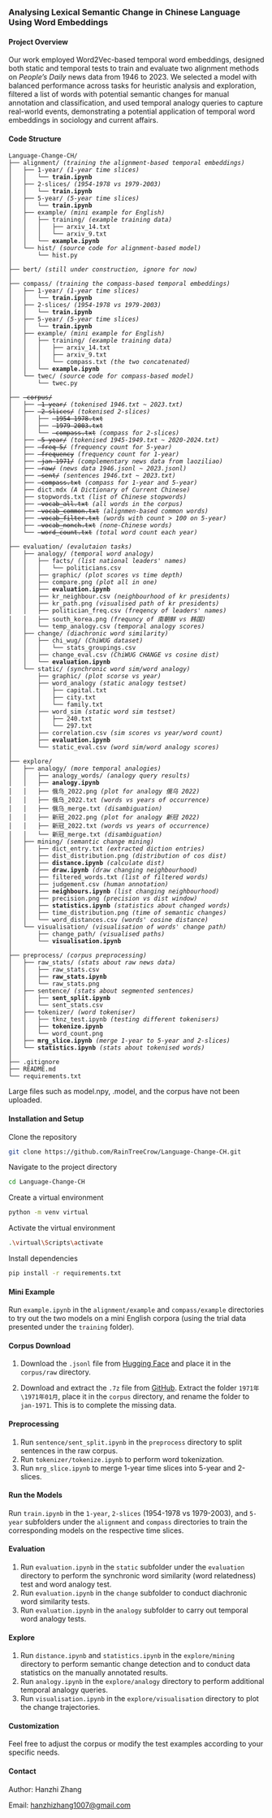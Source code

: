 ### Analysing Lexical Semantic Change in Chinese Language Using Word Embeddings

#### Project Overview

Our work employed Word2Vec-based temporal word embeddings, designed both static and temporal tests to train and evaluate two alignment methods on *People’s Daily* news data from 1946 to 2023. We selected a model with balanced performance across tasks for heuristic analysis and exploration, filtered a list of words with potential semantic changes for manual annotation and classification, and used temporal analogy queries to capture real-world events, demonstrating a potential application of temporal word embeddings in sociology and current affairs.

#### Code Structure

<pre><code>Language-Change-CH/
├── alignment/ <i>(training the alignment-based temporal embeddings)</i>
│   ├── 1-year/ <i>(1-year time slices)</i>
│   │   └── <b>train.ipynb</b>
│   ├── 2-slices/ <i>(1954-1978 vs 1979-2003)</i>
│   │   └── <b>train.ipynb</b>
│   ├── 5-year/ <i>(5-year time slices)</i>
│   │   └── <b>train.ipynb</b>
│   ├── example/ <i>(mini example for English)</i>
│   │   ├── training/ <i>(example training data)</i>
│   │   │   ├── arxiv_14.txt
│   │   │   └── arxiv_9.txt
│   │   └── <b>example.ipynb</b>
│   └── hist/ <i>(source code for alignment-based model)</i>
│       └── hist.py
│
├── bert/ <i>(still under construction, ignore for now)</i>
│
├── compass/ <i>(training the compass-based temporal embeddings)</i>
│   ├── 1-year/ <i>(1-year time slices)</i>
│   │   └── <b>train.ipynb</b>
│   ├── 2-slices/ <i>(1954-1978 vs 1979-2003)</i>
│   │   └── <b>train.ipynb</b>
│   ├── 5-year/ <i>(5-year time slices)</i>
│   │   └── <b>train.ipynb</b>
│   ├── example/ <i>(mini example for English)</i>
│   │   ├── training/ <i>(example training data)</i>
│   │   │   ├── arxiv_14.txt
│   │   │   ├── arxiv_9.txt
│   │   │   └── compass.txt <i>(the two concatenated)</i>
│   │   └── <b>example.ipynb</b>
│   └── twec/ <i>(source code for compass-based model)</i>
│       └── twec.py
│
├── <del> corpus/</del>
│   ├── <del> 1-year/</del> <i>(tokenised 1946.txt ~ 2023.txt)</i>
│   ├── <del> 2-slices/</del> <i>(tokenised 2-slices)</i>
│   │   ├── <del> 1954-1978.txt</del>
│   │   ├── <del> 1979-2003.txt</del>
│   │   └── <del> compass.txt</del> <i>(compass for 2-slices)</i>
│   ├── <del> 5-year/</del> <i>(tokenised 1945-1949.txt ~ 2020-2024.txt)</i>
│   ├── <del> freq-5/</del> <i>(frequency count for 5-year)</i>
│   ├── <del> frequency</del> <i>(frequency count for 1-year)</i>
│   ├── <del> jan-1971/</del> <i>(complementary news data from laoziliao)</i>
│   ├── <del> raw/</del> <i>(news data 1946.jsonl ~ 2023.jsonl)</i>
│   ├── <del> sent/</del> <i>(sentences 1946.txt ~ 2023.txt)</i>
│   ├── <del> compass.txt</del> <i>(compass for 1-year and 5-year)</i>
│   ├── dict.mdx <i>(A Dictionary of Current Chinese)</i>
│   ├── stopwords.txt <i>(list of Chinese stopwords)</i>
│   ├── <del> vocab_all.txt</del> <i>(all words in the corpus)</i>
│   ├── <del> vocab_common.txt</del> <i>(alignmen-based common words)</i>
│   ├── <del> vocab_filter.txt</del> <i>(words with count > 100 on 5-year)</i>
│   ├── <del> vocab_nonch.txt</del> <i>(none-Chinese words)</i>
│   └── <del> word_count.txt</del> <i>(total word count each year)</i>
│
├── evaluation/ <i>(evalutaion tasks)</i>
│   ├── analogy/ <i>(temporal word analogy)</i>
│   │   ├── facts/ <i>(list national leaders' names)</i>
│   │   │   └── politicians.csv
│   │   ├── graphic/ <i>(plot scores vs time depth)</i>
│   │   ├── compare.png <i>(plot all in one)</i>
│   │   ├── <b>evaluation.ipynb</b>
│   │   ├── kr_neighbour.csv <i>(neighbourhood of kr presidents)</i>
│   │   ├── kr_path.png <i>(visualised path of kr presidents)</i>
│   │   ├── politician_freq.csv <i>(freqency of leaders' names)</i>
│   │   ├── south_korea.png <i>(frequncy of 南朝鲜 vs 韩国)</i>
│   │   └── temp_analogy.csv <i>(temporal analogy scores)</i>
│   ├── change/ <i>(diachronic word similarity)</i>
│   │   ├── chi_wug/ <i>(ChiWUG dataset)</i>
│   │   │   └── stats_groupings.csv
│   │   ├── change_eval.csv <i>(ChiWUG CHANGE vs cosine dist)</i>
│   │   └── <b>evaluation.ipynb</b>
│   └── static/ <i>(synchronic word sim/word analogy)</i>
│       ├── graphic/ <i>(plot scorse vs year)</i>
│       ├── word_analogy <i>(static analogy testset)</i>
│       │   ├── capital.txt
│       │   ├── city.txt
│       │   └── family.txt
│       ├── word_sim <i>(static word sim testset)</i>
│       │   ├── 240.txt
│       │   └── 297.txt
│       ├── correlation.csv <i>(sim scores vs year/word count)</i>
│       ├── <b>evaluation.ipynb</b>
│       └── static_eval.csv <i>(word sim/word analogy scores)</i>
│
├── explore/
│   ├── analogy/ <i>(more temporal analogies)</i>
│   │   ├── analogy_words/ <i>(analogy query results)</i>
│   │   ├── <b>analogy.ipynb</b>
│   │   ├── 俄乌_2022.png <i>(plot for analogy 俄乌 2022)</i>
│   │   ├── 俄乌_2022.txt <i>(words vs years of occurrence)</i>
│   │   ├── 俄乌_merge.txt <i>(disambiguation)</i>
│   │   ├── 新冠_2022.png <i>(plot for analogy 新冠 2022)</i>
│   │   ├── 新冠_2022.txt <i>(words vs years of occurrence)</i>
│   │   └── 新冠_merge.txt <i>(disambiguation)</i>
│   ├── mining/ <i>(semantic change mining)</i>
│   │   ├── dict_entry.txt <i>(extracted diction entries)</i>
│   │   ├── dist_distribution.png <i>(distribution of cos dist)</i>
│   │   ├── <b>distance.ipynb</b> <i>(calculate dist)</i>
│   │   ├── <b>draw.ipynb</b> <i>(draw changing neighbourhood)</i>
│   │   ├── filtered_words.txt <i>(list of filtered words)</i>
│   │   ├── judgement.csv <i>(human annotation)</i>
│   │   ├── <b>neighbours.ipynb</b> <i>(list changing neighbourhood)</i>
│   │   ├── precision.png <i>(precision vs dist window)</i>
│   │   ├── <b>statistics.ipynb</b> <i>(statistics about changed words)</i>
│   │   ├── time_distribution.png <i>(time of semantic changes)</i>
│   │   └── word_distances.csv <i>(words' cosine distance)</i>
│   └── visualisation/ <i>(visualisation of words' change path)</i>
│       ├── change_path/ <i>(visualised paths)</i>
│       └── <b>visualisation.ipynb</b>
│
├── preprocess/ <i>(corpus preprocessing)</i>
│   ├── raw_stats/ <i>(stats about raw news data)</i>
│   │   ├── raw_stats.csv
│   │   ├── <b>raw_stats.ipynb</b>
│   │   └── raw_stats.png
│   ├── sentence/ <i>(stats about segmented sentences)</i>
│   │   ├── <b>sent_split.ipynb</b>
│   │   └── sent_stats.csv
│   ├── tokenizer/ <i>(word tokeniser)</i>
│   │   ├── tknz_test.ipynb <i>(testing different tokenisers)</i>
│   │   ├── <b>tokenize.ipynb</b>
│   │   └── word_count.png
│   ├── <b>mrg_slice.ipynb</b> <i>(merge 1-year to 5-year and 2-slices)</i>
│   └── <b>statistics.ipynb</b> <i>(stats about tokenised words)</i>
│
├── .gitignore
├── README.md
└── requirements.txt</code></pre>

Large files such as model.npy, .model, and the corpus have not been uploaded.

#### Installation and Setup

Clone the repository
```bash
git clone https://github.com/RainTreeCrow/Language-Change-CH.git
```
Navigate to the project directory
```bash
cd Language-Change-CH
```
Create a virtual environment
```bash
python -m venv virtual
```
Activate the virtual environment
```bash
.\virtual\Scripts\activate
```
Install dependencies
```bash
pip install -r requirements.txt
```

#### Mini Example

Run `example.ipynb` in the `alignment/example` and `compass/example` directories to try out the two models on a mini English corpora (using the trial data presented under the `training` folder).

#### Corpus Download

1. Download the `.jsonl` file from [Hugging Face](https://huggingface.co/datasets/Papersnake/people_daily_news) and place it in the `corpus/raw` directory.

2. Download and extract the `.7z` file from [GitHub](https://github.com/caspiankexin/people-daily-crawler-date/releases/download/1946-2003/1970-1979.7z). Extract the folder `1971年\1971年01月`, place it in the `corpus` directory, and rename the folder to `jan-1971`. This is to complete the missing data.

#### Preprocessing

1. Run `sentence/sent_split.ipynb` in the `preprocess` directory to split sentences in the raw corpus.
2. Run `tokenizer/tokenize.ipynb` to perform word tokenization.
3. Run `mrg_slice.ipynb` to merge 1-year time slices into 5-year and 2-slices.

#### Run the Models

Run `train.ipynb` in the `1-year`, `2-slices` (1954-1978 vs 1979-2003), and `5-year` subfolders under the `alignment` and `compass` directories to train the corresponding models on the respective time slices.

#### Evaluation

1. Run `evaluation.ipynb` in the `static` subfolder under the `evaluation` directory to perform the synchronic word similarity (word relatedness) test and word analogy test.
2. Run `evaluation.ipynb` in the `change` subfolder to conduct diachronic word similarity tests.
3. Run `evaluation.ipynb` in the `analogy` subfolder to carry out temporal word analogy tests.

#### Explore

1. Run `distance.ipynb` and `statistics.ipynb` in the `explore/mining` directory to perform semantic change detection and to conduct data statistics on the manually annotated results.
2. Run `analogy.ipynb` in the `explore/analogy` directory to perform additional temporal analogy queries.
3. Run `visualisation.ipynb` in the `explore/visualisation` directory to plot the change trajectories.

#### Customization

Feel free to adjust the corpus or modify the test examples according to your specific needs.

#### Contact

Author: Hanzhi Zhang

Email: hanzhizhang1007@gmail.com








